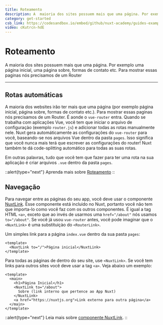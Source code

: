 ```yaml
---
title: Roteamento
description: A  maioria dos sites possuem mais que uma página. Por exemplo uma página inicial, uma página sobre, formas de contato etc. Para mostrar essas paginas nós precisamos de um Router.
category: get-started
csb_link: https://codesandbox.io/embed/github/nuxt-academy/guides-examples/tree/master/01_get_started/02_routing?fontsize=14&hidenavigation=1&theme=dark
video: cKutrcn-hdE
---
```


# Roteamento

A maioria dos sites possuem mais que uma página. Por exemplo uma página inicial, uma página sobre, formas de contato etc. Para mostrar essas paginas nós precisamos de um Router

---

## Rotas automáticas

A maioria dos websites irão ter mais que uma página (por exemplo página inicial, página sobre, formas de contato etc.). Para mostrar essas paginas nós precisamos de um Router. É aonde o `vue-router` entra. Quando se trabalha com aplicações Vue, você tem que iniciar o arquivo de configuraçào (exemplo `router.js`) e adicionar todas as rotas manualmente nele.
Nuxt gera automáticamente as configurações do `vue-router` para você, baseando-se nos arquivos Vue dentro da pasta `pages`. Isso significa que você nunca mais terá que escrever as configurações do router! Nuxt também te dá code-splitting automático para todas as suas rotas.

Em outras palavras, tudo que você tem que fazer para ter uma rota na sua aplicação é criar arquivos `.vue` dentro da pasta `pages`.

::alert{type="next"}
Aprenda mais sobre [Roteamento](/docs/features/file-system-routing)
::

## Navegação

Para navegar entre as páginas do seu app, você deve usar o componente [NuxtLink](/docs/features/nuxt-components#the-nuxtlink-component). Esse componente está incluido no Nuxt, portanto você não tem que importa-lo como você faz com os outros componentes. É igual a tag HTML `<a>`, exceto que ao invés de usarmos uma `href="/about"` nós usamos `to="/about"`. Se você já usou `vue-router` antes, você pode imaginar que o `<NuxtLink>` é uma substituiçào do `<RouterLink>`.

Um simples link para a página `index.vue` dentro da sua pasta `pages`:

```html{}[pages/index.vue]
<template>
  <NuxtLink to="/">Página inicial</NuxtLink>
</template>
```

Para todas as páginas de dentro do seu site, use `<NuxtLink>`. Se você tem links para outros sites você deve usar a tag `<a>`. Veja abaixo um exemplo:

```html{}[pages/index.vue]
<template>
  <main>
    <h1>Página Inicial</h1>
    <NuxtLink to="/about">
      Sobre (link interno que pertence ao App Nuxt)
    </NuxtLink>
    <a href="https://nuxtjs.org">Link externo para outra página</a>
  </main>
</template>
```

::alert{type="next"}
Leia mais sobre [componente NuxtLink](/docs/features/nuxt-components#the-nuxtlink-component).
::
